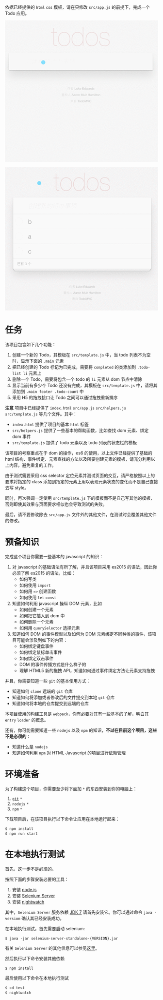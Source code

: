 依据已经提供的 `html` `css` 模板，请在只修改 `src/app.js` 的前提下，完成一个 Todo 应用。

![](screenshot.gif)

![](drag-and-drop.gif)

# 任务

该项目包含如下几个功能：

1. 创建一个新的 Todo，其模板在 `src/template.js` 中，当 todo 列表不为空时，显示下面的 `.main` 元素
2. 把已经创建的 Todo 标记为已完成，需要将 `completed` 的类添加到 `.todo-list li` 元素上
3. 删除一个 Todo，需要将包含一个 todo 的 `li` 元素从 dom 节点中清除
4. 显示当前有多少个 Todo 还没有完成，其模板在 `src/template.js` 中，请将其添加到 `.main footer .todo-count` 中
5. 采用 H5 的拖拽接口让 Todo 之间可以通过拖拽重新排序

**注意** 项目中已经提供了 `index.html` `src/app.js` `src/helpers.js` `src/template.js` 等几个文件。其中：

* `index.html` 提供了项目的基本 `html` 标签
* `src/helpers.js` 提供了一些基本的帮助函数，比如查找 dom 元素、绑定 dom 事件
* `src/template.js` 提供了 todo 元素以及 todo 列表的状态栏的模板

该项目的考察重点在于 dom 的操作，es6 的使用，以上文件已经提供了基础的 html 结构、事件绑定、元素查找的方法以及所要创建元素的模板，请充分利用以上内容，避免重复的工作。

由于测试需要采用 css selector 定位元素并测试页面的交互，请严格按照以上的要求将指定的 class 添加到指定的元素上用以表现元素状态的变化而不是自己直接去写 style。

同时，再次强调一定使用 `src/template.js` 下的模板而不是自己写其他的模板，否则即使其效果与页面要求相似也会导致测试的失败。

最后，请不要修改除去 `src/app.js` 文件外的其他文件，在测试时会覆盖其他文件的修改。

# 预备知识

完成这个项目你需要一些基本的 javascript 的知识：

1. 对 javascript 的基础语法有所了解，并且该项目采用 es2015 的语法，因此你必须了解 es2015 的语法，比如：
   * 如何写类
   * 如何使用 `import` 
   * 如何用 `=>` 创建函数
   * 如何使用 `let` `const`
2. 知道如何利用 javascript 操纵 DOM 元素，比如
   * 如何创建一个元素
   * 如何把它插入到 dom 中
   * 如何删除一个元素
   * 如何用 `querySelector` 选择元素
3. 知道如何 DOM 的事件模型以及如何为 DOM 元素绑定不同种类的事件，该项目可能会涉及到如下的内容：
   * 如何绑定键盘事件
   * 如何绑定鼠标单击事件
   * 如何绑定双击事件
   * DOM 的事件传播方式是什么样子的
   * 理解 HTML5 新的拖拽 API，知道如何通过事件绑定方法让元素支持拖拽

并且，你需要知道一些 `git` 的基本使用方式：

* 知道如何 `clone` 远端的 `git` 仓库
* 知道如何将添加或者修改后的文件提交到本地 `git` 仓库
* 知道如何将本地的仓库提交到远端的仓库

本项目使用的构建工具是 `webpack`，你有必要对其有一些基本的了解，明白其 `entry` `loader` 的概念。

还有，你可能需要知道一些 `nodejs` 以及 `npm` 的知识，**不过在目前这个项目，这些不是必须的**：

* 知道什么是 `nodejs`
* 知道如何利用 `npm` 对 HTML Javascript 的项目进行依赖管理

# 环境准备

为了构建这个项目，你需要至少将下面加 `*` 的东西安装到你的电脑上：

1. [`git`](https://git-scm.com/) `*`
2. `nodejs` `*`
3. `npm` `*`

下载项目后，在该项目执行以下命令让应用在本地运行起来：

```
$ npm install
$ npm run start
```

# 在本地执行测试

首先，这一步不是必须的。

按照下面的步骤安装必要的工具：

1. 安装 [node.js](https://nodejs.org/en/)
2. 安装 [Selenium Server](http://nightwatchjs.org/gettingstarted#selenium-server-setup)
2. 安装 [nightwatch](http://nightwatchjs.org/gettingstarted#installation)

其中，`Selenium Server` 服务依赖 [JDK 7](http://www.oracle.com/technetwork/java/javase/downloads/index.html) 请首先安装它。你可以通过命令 `java -version` 确认其已经安装成功。

在本地执行测试，首先需要启动 selenium:

```
$ java -jar selenium-server-standalone-{VERSION}.jar
```

有关 `Selenium Server` 的其他信息可以参见[这里](https://github.com/SeleniumHQ/selenium/wiki/RemoteWebDriverServer)。

然后执行以下命令安装其他依赖

```
$ npm install
```

最后使用以下命令在本地执行测试

```
$ cd test
$ nightwatch
```
